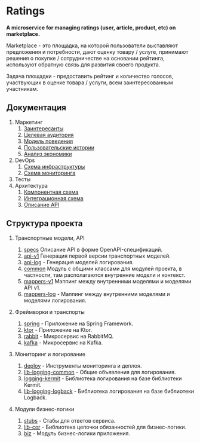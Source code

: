 # Ratings
**A microservice for managing ratings (user, article, product, etc) on marketplace.**

Marketplace - это площадка, на которой пользователи выставляют предложения и потребности, дают оценку товару / услуге, 
принимают решения о покупке / сотрудничестве на основании рейтинга, используют обратную связь для развития своего продукта.

Задача площадки - предоставить рейтинг и количество голосов, участвующих в оценке товара / услуги, всем заинтересованным участникам.

## Документация

1. Маркетинг
   1. [Заинтересанты](./docs/01-marketing/01-stakeholders.md)
   2. [Целевая аудитория](./docs/01-marketing/02-target-audience.md)
   3. [Модель поведения](./docs/01-marketing/03-user-behaivor.md)
   4. [Пользовательские истории](./docs/01-marketing/04-user-stories.md)
   5. [Анализ экономики](./docs/01-marketing/05-economy.md)
2. DevOps
   1. [Схема инфраструктуры](./docs/02-devops/01-infrastruture.md)
   2. [Схема мониторинга](./docs/02-devops/02-monitoring.md)
3. Тесты
4. Архитектура
   1. [Компонентная схема](./docs/04-architecture/01-arch.md)
   2. [Интеграционная схема](./docs/04-architecture/02-integration.md)
   3. [Описание API](./docs/04-architecture/03-api.md)

## Структура проекта

1. Транспортные модели, API
   1. [specs](./specs/specs-ratings-v1.yaml) Описание API в форме OpenAPI-спецификаций.
   2. [api-v1](./api-v1) Генерация первой версии транспортных моделей.
   3. [api-log](./api-log) - Генерация моделей логирования.
   4. [common](./common) Модуль с общими классами для модулей проекта, в частности, там располагаются внутренние модели и контекст.
   5. [mappers-v1](./mappers-v1) Маппинг между внутренними моделями и моделями API v1.
   6. [mappers-log](./mappers-log) - Маппинг между внутренними моделями и моделями логирования.

2. Фреймворки и транспорты

   1. [spring](./spring) - Приложение на Spring Framework.
   2. [ktor](./ktor) - Приложение на Ktor.
   3. [rabbit](./rabbit) - Микросервис на RabbitMQ.
   4. [kafka](./kafka) - Микросервис на Kafka.

3. Мониторинг и логирование

   1. [deploy](deploy) - Инструменты мониторинга и деплоя.
   2. [lib-logging-common](./lib-logging-common) - Общие объявления для логирования.
   3. [logging-kermit](./lib-logging-kermit) - Библиотека логирования на базе библиотеки Kermit.
   4. [lib-logging-logback](./lib-logging-logback) - Библиотека логирования на базе библиотеки Logback.

4. Модули бизнес-логики

   1. [stubs](./stubs) - Стабы для ответов сервиса.
   2. [lib-cor](./lib-cor) - Библиотека цепочки обязанностей для бизнес-логики.
   3. [biz](./biz) - Модуль бизнес-логики приложения.

[//]: # (## Хранение, репозитории, базы данных)

[//]: # ()

[//]: # (1. [ok-marketplace-repo-tests]&#40;ok-marketplace-repo-tests&#41; - Базовые тесты для репозиториев всех баз данных)

[//]: # (2. [ok-marketplace-repo-inmemory]&#40;ok-marketplace-repo-inmemory&#41; - Репозиторий на базе кэша в памяти для тестирования)

[//]: # (3. [ok-marketplace-repo-postgresql]&#40;ok-marketplace-repo-postgresql&#41; - Репозиторий на базе PostgreSQL)

[//]: # (4. [ok-marketplace-repo-cassandra]&#40;ok-marketplace-repo-cassandra&#41; - Репозиторий на базе Cassandra)

[//]: # (5. [ok-marketplace-repo-gremlin]&#40;ok-marketplace-repo-gremlin&#41; - Репозиторий на базе Apache TinkerPop Gremlin и ArcadeDb)

[//]: # (### Функции &#40;эндпониты&#41;)

[//]: # ()

[//]: # (1. CRUDS &#40;create, read, update, delete, search&#41; для объявлений &#40;ad&#41;)

[//]: # (1. ad.offers &#40;опционально&#41;)

[//]: # ()

[//]: # (### Описание сущности ad)

[//]: # ()

[//]: # (1. Info)

[//]: # (    1. Title)

[//]: # (    2. Description)

[//]: # (    3. Owner)

[//]: # (    4. Visibility)

[//]: # (2. DealSide: Demand/Proposal)

[//]: # (3. ProductType &#40;гаечный ключ, ...&#41;)

[//]: # (4. ProductId - идентификатор модели товара)